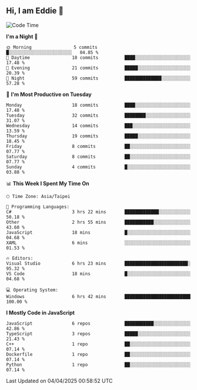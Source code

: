 ## Hi, I am Eddie 👋

<!--START_SECTION:waka-->
![Code Time](http://img.shields.io/badge/Code%20Time-495%20hrs%204%20mins-blue)

**I'm a Night 🦉** 

```text
🌞 Morning                5 commits           █░░░░░░░░░░░░░░░░░░░░░░░░   04.85 % 
🌆 Daytime                18 commits          ████░░░░░░░░░░░░░░░░░░░░░   17.48 % 
🌃 Evening                21 commits          █████░░░░░░░░░░░░░░░░░░░░   20.39 % 
🌙 Night                  59 commits          ██████████████░░░░░░░░░░░   57.28 % 
```
📅 **I'm Most Productive on Tuesday** 

```text
Monday                   18 commits          ████░░░░░░░░░░░░░░░░░░░░░   17.48 % 
Tuesday                  32 commits          ████████░░░░░░░░░░░░░░░░░   31.07 % 
Wednesday                14 commits          ███░░░░░░░░░░░░░░░░░░░░░░   13.59 % 
Thursday                 19 commits          █████░░░░░░░░░░░░░░░░░░░░   18.45 % 
Friday                   8 commits           ██░░░░░░░░░░░░░░░░░░░░░░░   07.77 % 
Saturday                 8 commits           ██░░░░░░░░░░░░░░░░░░░░░░░   07.77 % 
Sunday                   4 commits           █░░░░░░░░░░░░░░░░░░░░░░░░   03.88 % 
```


📊 **This Week I Spent My Time On** 

```text
🕑︎ Time Zone: Asia/Taipei

💬 Programming Languages: 
C#                       3 hrs 22 mins       █████████████░░░░░░░░░░░░   50.18 % 
Other                    2 hrs 55 mins       ███████████░░░░░░░░░░░░░░   43.60 % 
JavaScript               18 mins             █░░░░░░░░░░░░░░░░░░░░░░░░   04.68 % 
XAML                     6 mins              ░░░░░░░░░░░░░░░░░░░░░░░░░   01.53 % 

🔥 Editors: 
Visual Studio            6 hrs 23 mins       ████████████████████████░   95.32 % 
VS Code                  18 mins             █░░░░░░░░░░░░░░░░░░░░░░░░   04.68 % 

💻 Operating System: 
Windows                  6 hrs 42 mins       █████████████████████████   100.00 % 
```

**I Mostly Code in JavaScript** 

```text
JavaScript               6 repos             ███████████░░░░░░░░░░░░░░   42.86 % 
TypeScript               3 repos             █████░░░░░░░░░░░░░░░░░░░░   21.43 % 
C++                      1 repo              ██░░░░░░░░░░░░░░░░░░░░░░░   07.14 % 
Dockerfile               1 repo              ██░░░░░░░░░░░░░░░░░░░░░░░   07.14 % 
Python                   1 repo              ██░░░░░░░░░░░░░░░░░░░░░░░   07.14 % 
```




 Last Updated on 04/04/2025 00:58:52 UTC
<!--END_SECTION:waka-->
